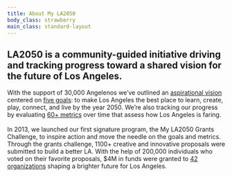 ```yaml
---
title: About My LA2050
body_class: strawberry
main_class: standard-layout
---
```


<h1 style="position: absolute; left: -9999px;">About</h1>

## LA2050 is a community-guided initiative driving and tracking progress toward a shared vision for the future of Los Angeles.

With the support of 30,000 Angelenos we’ve outlined an [aspirational vision](https://la2050.s3-us-west-1.amazonaws.com/reports/1/pdfs/vision_for_a_successful_los_angeles.pdf?1441226432) centered on [five goals](#goals): to make Los Angeles the best place to learn, create, play, connect, and live by the year 2050. We’re also tracking our progress by evaluating [60+ metrics](https://www.la2050.org/metrics) over time that assess how Los Angeles is faring.<br /><br />In 2013, we launched our first signature program, the My LA2050 Grants Challenge, to inspire action and move the needle on the goals and metrics. Through the grants challenge, 1100+ creative and innovative proposals were submitted to build a better LA. With the help of 200,000 individuals who voted on their favorite proposals, $4M in funds were granted to [42 organizations](https://la2050.org/grantees) shaping a brighter future for Los Angeles.

